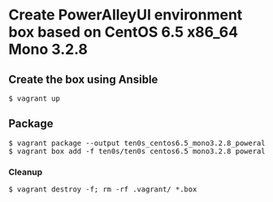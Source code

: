 # Create PowerAlleyUI environment box based on CentOS 6.5 x86_64 Mono 3.2.8

## Create the box using Ansible

<pre>
$ vagrant up
</pre>

## Package

<pre>
$ vagrant package --output ten0s_centos6.5_mono3.2.8_poweralleyui_x86_64.box
$ vagrant box add -f ten0s/ten0s_centos6.5_mono3.2.8_poweralleyui_x86_64 ./ten0s_centos6.5_mono3.2.8_poweralleyui_x86_64.box
</pre>

### Cleanup

<pre>
$ vagrant destroy -f; rm -rf .vagrant/ *.box
</pre>
